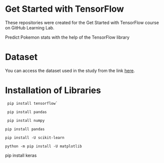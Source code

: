 # Get Started with TensorFlow
These repositories were created for the Get Started with TensorFlow course on GitHub Learning Lab.

Predict Pokemon stats with the help of the TensorFlow library

# Dataset
You can access the dataset used in the study from the link [here](https://www.kaggle.com/alopez247/pokemon).

# Installation of Libraries
```
 pip install tensorflow`
```
```
 pip install pandas
```
```
 pip install numpy
```
```
pip install pandas
```
```
pip install -U scikit-learn
```
```
python -m pip install -U matplotlib

```
pip install keras

```